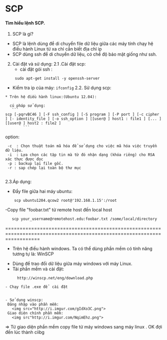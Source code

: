 SCP
==========
#### Tìm hiểu lệnh SCP.

 1. SCP là gì?

- SCP  là lệnh dùng để di chuyển file dữ liệu giữa các máy tính chạy hệ điều hành Linux từ xa chỉ cần biết địa chỉ ip
- SCP dùng ssh để di chuyển dữ liệu, có chế độ bảo mật giống như ssh.

 2. Cài đặt và sử dụng:
  2.1 .Cài đặt scp:
    - cài đặt gói ssh :
     ```
      sudo apt-get install -y openssh-server
    ```
   - Kiểm tra ip của máy:
    ```
       ifconfig
    ```
  2.2. Sử dụng scp:
   
    * Trên hệ điều hành linux:(Ubuntu 12.04):
     
      cú pháp sử dụng:
       ```
    scp [-pqrvBC46 ] [-F ssh_config ] [-S program ] [-P port ] [-c cipher ] [- identity_file ] [-o ssh_option ] [[user@ ] host1 : file1 ] [... ] [[user@ ] host2 : file2 ]
            ```
  option:

   ```
    -c  : Chọn thuật toán mã hóa để sử dụng cho việc mã hóa việc truyền dữ liệu. 
    -i  : Lựa chọn các tập tin mà từ đó nhận dạng (khóa riêng) cho RSA xác thực được đọc
    -p : backup lại file gốc.
    -r : sap chép lại toàn bộ thư mục
    
   ```
  2.3.Áp dụng:
   - Đẩy file giữa hai máy ubuntu:
   ```
       scp ubuntu1204.qcow2 root@'192.168.1.15':/root
   ```
   -Copy  file "foobar.txt" từ remote host đến local host
   
   ```
      scp your_username@remotehost.edu:foobar.txt /some/local/directory
   ```
   ========================================================================================================================
   * Trên hệ điều hành windows. Ta có thể dùng phần mềm có tính năng tương tự là: WinSCP
   - Dùng để trao đổi dữ liệu giữa máy windows với máy Linux.
   - Tải phần mềm và cài đặt:
     ```
	   http://winscp.net/eng/download.php
	 ```
	- Chạy file .exe để  cài đặt
	
	
	- Sử dụng winscp: 
	 Đăng nhập vào phần mềm:
	   <img src="http://i.imgur.com/gIdXo3C.png">
	 Giao diện chính phần mềm:
	   <img src"http://i.imgur.com/NqimEhz.png">

   => Từ giao diện phần mềm copy file từ máy windows sang máy linux . OK đợi đến lúc thành ciibg